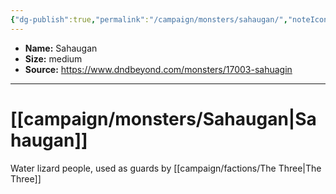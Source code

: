 ```yaml
---
{"dg-publish":true,"permalink":"/campaign/monsters/sahaugan/","noteIcon":"","created":"2025-10-26T09:15:00.170-07:00","updated":"2025-10-27T16:36:12.444-07:00"}
---
```



<p><span><ul>
<li dir="auto"><strong>Name:</strong> Sahaugan</li>
<li dir="auto"><strong>Size:</strong> medium</li>
<li dir="auto"><strong>Source:</strong> <a rel="noopener nofollow" class="external-link" href="https://www.dndbeyond.com/monsters/17003-sahuagin" target="_blank">https://www.dndbeyond.com/monsters/17003-sahuagin</a></li>
</ul></span></p>

---

# [[campaign/monsters/Sahaugan\|Sahaugan]]

Water lizard people, used as guards by [[campaign/factions/The Three\|The Three]]